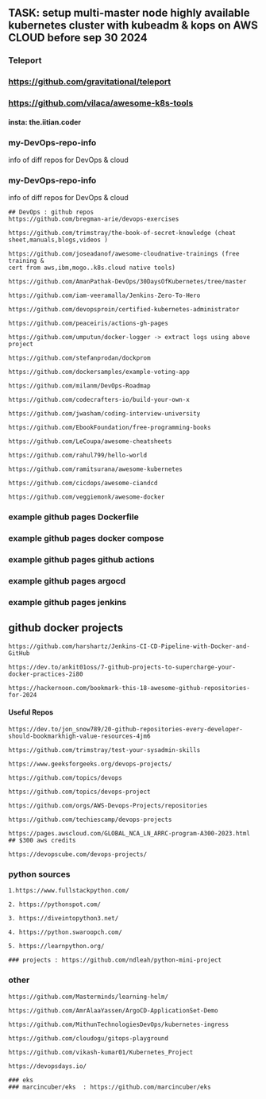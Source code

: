 ## TASK: setup multi-master node highly available kubernetes cluster with kubeadm & kops on AWS CLOUD before sep 30 2024


### Teleport
### https://github.com/gravitational/teleport

### https://github.com/vilaca/awesome-k8s-tools
####   insta: the.iitian.coder

### my-DevOps-repo-info
info of diff repos for DevOps &amp; cloud
### my-DevOps-repo-info
info of diff repos for DevOps &amp; cloud

```
## DevOps : github repos
https://github.com/bregman-arie/devops-exercises

https://github.com/trimstray/the-book-of-secret-knowledge (cheat
sheet,manuals,blogs,videos )

https://github.com/joseadanof/awesome-cloudnative-trainings (free training &
cert from aws,ibm,mogo..k8s.cloud native tools)
```

```
https://github.com/AmanPathak-DevOps/30DaysOfKubernetes/tree/master

https://github.com/iam-veeramalla/Jenkins-Zero-To-Hero

https://github.com/devopsproin/certified-kubernetes-administrator

https://github.com/peaceiris/actions-gh-pages

https://github.com/umputun/docker-logger -> extract logs using above project

https://github.com/stefanprodan/dockprom

https://github.com/dockersamples/example-voting-app

https://github.com/milanm/DevOps-Roadmap

https://github.com/codecrafters-io/build-your-own-x

https://github.com/jwasham/coding-interview-university

https://github.com/EbookFoundation/free-programming-books

https://github.com/LeCoupa/awesome-cheatsheets

https://github.com/rahul799/hello-world

https://github.com/ramitsurana/awesome-kubernetes

https://github.com/cicdops/awesome-ciandcd

https://github.com/veggiemonk/awesome-docker
```

### example github pages  Dockerfile
### example github pages  docker compose
### example github pages  github actions
### example github pages  argocd
### example github pages jenkins


## github docker projects
```
https://github.com/harshartz/Jenkins-CI-CD-Pipeline-with-Docker-and-GitHub

https://dev.to/ankit01oss/7-github-projects-to-supercharge-your-docker-practices-2i80

https://hackernoon.com/bookmark-this-18-awesome-github-repositories-for-2024
```


#### Useful Repos
```
https://dev.to/jon_snow789/20-github-repositories-every-developer-should-bookmarkhigh-value-resources-4jm6

https://github.com/trimstray/test-your-sysadmin-skills

https://www.geeksforgeeks.org/devops-projects/

https://github.com/topics/devops

https://github.com/topics/devops-project

https://github.com/orgs/AWS-Devops-Projects/repositories

https://github.com/techiescamp/devops-projects

https://pages.awscloud.com/GLOBAL_NCA_LN_ARRC-program-A300-2023.html   ## $300 aws credits

https://devopscube.com/devops-projects/
```
### python sources
```
1.https://www.fullstackpython.com/

2. https://pythonspot.com/

3. https://diveintopython3.net/

4. https://python.swaroopch.com/

5. https://learnpython.org/ 

### projects : https://github.com/ndleah/python-mini-project
```

### other
```
https://github.com/Masterminds/learning-helm/

https://github.com/AmrAlaaYassen/ArgoCD-ApplicationSet-Demo

https://github.com/MithunTechnologiesDevOps/kubernetes-ingress

https://github.com/cloudogu/gitops-playground

https://github.com/vikash-kumar01/Kubernetes_Project

https://devopsdays.io/
```

```
### eks
### marcincuber/eks  : https://github.com/marcincuber/eks
```
